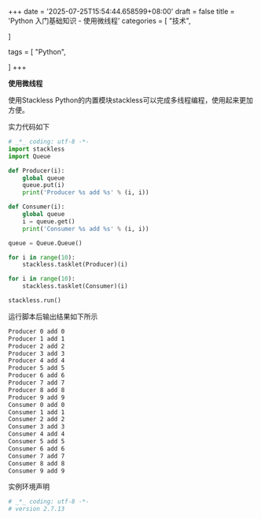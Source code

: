 +++
date = '2025-07-25T15:54:44.658599+08:00'
draft = false
title = 'Python 入门基础知识 - 使用微线程'
categories = [
    "技术",

]

tags = [
    "Python",

]
+++

**使用微线程**

使用Stackless Python的内置模块stackless可以完成多线程编程，使用起来更加方便。

实力代码如下

```py
# _*_ coding: utf-8 -*-
import stackless
import Queue

def Producer(i):
    global queue
    queue.put(i)
    print('Producer %s add %s' % (i, i))

def Consumer(i):
    global queue
    i = queue.get()
    print('Consumer %s add %s' % (i, i))

queue = Queue.Queue()

for i in range(10):
    stackless.tasklet(Producer)(i)

for i in range(10):
    stackless.tasklet(Consumer)(i)

stackless.run()
```

运行脚本后输出结果如下所示

```bash
Producer 0 add 0
Producer 1 add 1
Producer 2 add 2
Producer 3 add 3
Producer 4 add 4
Producer 5 add 5
Producer 6 add 6
Producer 7 add 7
Producer 8 add 8
Producer 9 add 9
Consumer 0 add 0
Consumer 1 add 1
Consumer 2 add 2
Consumer 3 add 3
Consumer 4 add 4
Consumer 5 add 5
Consumer 6 add 6
Consumer 7 add 7
Consumer 8 add 8
Consumer 9 add 9
```

实例环境声明

```bash
# _*_ coding: utf-8 -*-
# version 2.7.13

```
